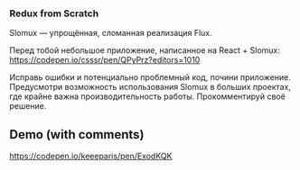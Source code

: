 ### Redux from Scratch
Slomux — упрощённая, сломанная реализация Flux.

Перед тобой небольшое приложение, написанное на React + Slomux: https://codepen.io/csssr/pen/QPyPrz?editors=1010

Исправь ошибки и потенциально проблемный код, почини приложение. Предусмотри возможность использования Slomux в больших проектах, где крайне важна производительность работы. Прокомментируй своё решение.

## Demo (with comments)
https://codepen.io/keeeparis/pen/ExodKQK